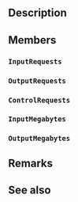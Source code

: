 ## Description

## Members

### `InputRequests`

### `OutputRequests`

### `ControlRequests`

### `InputMegabytes`

### `OutputMegabytes`

## Remarks

## See also